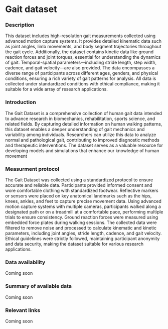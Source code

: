 # Gait dataset  

### Description 

This dataset includes high-resolution gait measurements collected using advanced motion capture systems. It provides detailed kinematic data such as joint angles, limb movements, and body segment trajectories throughout the gait cycle. Additionally, the dataset contains kinetic data like ground reaction forces and joint torques, essential for understanding the dynamics of gait. Temporal-spatial parameters—including stride length, step width, cadence, and gait velocity—are also provided. The data encompasses a diverse range of participants across different ages, genders, and physical conditions, ensuring a rich variety of gait patterns for analysis. All data is collected under standardized conditions with ethical compliance, making it suitable for a wide array of research applications.

### Introduction

The Gait Dataset is a comprehensive collection of human gait data intended to advance research in biomechanics, rehabilitation, sports science, and related fields. By capturing detailed information on human walking patterns, this dataset enables a deeper understanding of gait mechanics and variability among individuals. Researchers can utilize this data to analyze normal and pathological gait, contributing to improved diagnostic methods and therapeutic interventions. The dataset serves as a valuable resource for developing models and simulations that enhance our knowledge of human movement

### Measurment protocol 
<!-- long measurment protocol for the data browser -->
The Gait Dataset was collected using a standardized protocol to ensure accurate and reliable data. Participants provided informed consent and wore comfortable clothing with standardized footwear. Reflective markers or sensors were placed on key anatomical landmarks such as the hips, knees, ankles, and feet to capture precise movement data. Using advanced motion capture systems with multiple cameras, participants walked along a designated path or on a treadmill at a comfortable pace, performing multiple trials to ensure consistency. Ground reaction forces were measured using embedded force plates during walking sessions. The collected data were filtered to remove noise and processed to calculate kinematic and kinetic parameters, including joint angles, stride length, cadence, and gait velocity. Ethical guidelines were strictly followed, maintaining participant anonymity and data security, making the dataset suitable for various research applications.

### Data availability 
<!-- for the example notebooks -->
Coming soon

### Summary of available data 
<!-- for the data browser -->
Coming soon

### Relevant links

Coming soon
